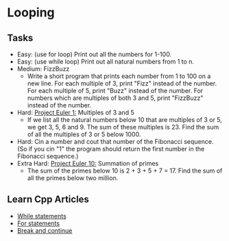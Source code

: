 # Looping

## Tasks

* Easy: (use for loop) Print out all the numbers for 1-100.
* Easy: (use while loop) Print out all natural numbers from 1 to n.
* Medium: FizzBuzz
    * Write a short program that prints each number from 1 to 100 on a new line. For each multiple of 3, print "Fizz" instead of the number. For each multiple of 5, print "Buzz" instead of the number. For numbers which are multiples of both 3 and 5, print "FizzBuzz" instead of the number.
* Hard: [Project Euler 1:](https://projecteuler.net/problem=1) Multiples of 3 and 5
    * If we list all the natural numbers below 10 that are multiples of 3 or 5, we get 3, 5, 6 and 9. The sum of these multiples is 23. Find the sum of all the multiples of 3 or 5 below 1000.
* Hard: Cin a number and cout that number of the Fibonacci sequence. (So if you cin "1" the program should return the first number in the Fibonacci sequence.)
* Extra Hard: [Project Euler 10:](https://projecteuler.net/problem=10) Summation of primes
    * The sum of the primes below 10 is 2 + 3 + 5 + 7 = 17. Find the sum of all the primes below two million.

## Learn Cpp Articles

* [While statements](http://www.learncpp.com/cpp-tutorial/55-while-statements/)
* [For statements](http://www.learncpp.com/cpp-tutorial/57-for-statements/)
* [Break and continue](http://www.learncpp.com/cpp-tutorial/58-break-and-continue/)
